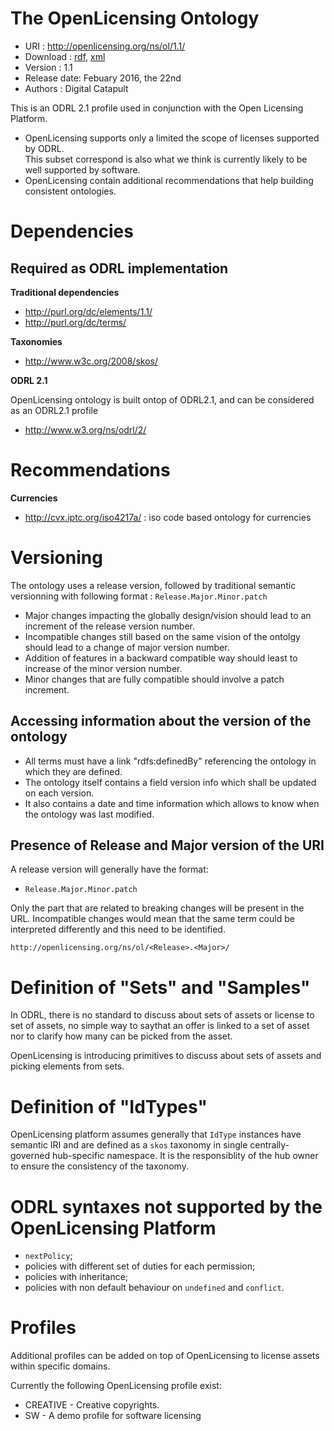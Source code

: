 The OpenLicensing Ontology
==========================

- URI : http://openlicensing.org/ns/ol/1.1/
- Download : [rdf]( http://openlicensing.org/ontologies/ol-1.1.rdf), [xml]( http://openlicensing.org/ontologies/ol-1.1.xml)
- Version : 1.1
- Release date: Febuary 2016, the 22nd
- Authors : Digital Catapult

This is an ODRL 2.1 profile used in conjunction with the Open Licensing Platform.

- OpenLicensing supports only a limited the scope of licenses supported by ODRL.  
  This subset correspond is also what we think is currently likely to be well supported by software.
- OpenLicensing contain additional recommendations that help building consistent ontologies.

Dependencies
============

Required as ODRL implementation
-------------------------------
**Traditional dependencies**

- <http://purl.org/dc/elements/1.1/>
- <http://purl.org/dc/terms/>


**Taxonomies**

- <http://www.w3c.org/2008/skos/>


**ODRL 2.1**

OpenLicensing ontology is built ontop of ODRL2.1, and can be considered as an ODRL2.1 profile

- <http://www.w3.org/ns/odrl/2/>

Recommendations
===============


**Currencies**

- <http://cvx.iptc.org/iso4217a/> : iso code based ontology for currencies


Versioning
==========

The ontology uses a release version, followed by  traditional semantic versionning with following format : `Release.Major.Minor.patch`

- Major changes impacting the globally design/vision should lead to an increment of the release version number. 
- Incompatible changes still based on the same vision of the ontolgy should lead to a change of major version number.
- Addition of features in a backward compatible way should least to increase of the minor version number.
- Minor changes that are fully compatible should involve a patch increment.

Accessing information about the version of the ontology
-------------------------------------------------------

- All terms must have a link "rdfs:definedBy" referencing the ontology in which they are defined.
- The ontology itself contains a field version info which shall be updated on each version.
- It also contains a date and time information which allows to know when the ontology was last modified.

Presence of Release and Major version of the URI 
------------------------------------------------

A release version will generally have the format:

- `Release.Major.Minor.patch`

Only the part that are related to breaking changes will be present in the URL.
Incompatible changes would mean that the same term could be interpreted differently and this need to be identified.

```
http://openlicensing.org/ns/ol/<Release>.<Major>/ 
```

Definition of "Sets" and "Samples"
==================================

In ODRL, there is no standard to discuss about sets of assets or license to set of assets,
no simple way  to saythat an offer is linked to a set of asset nor to clarify how many can 
be picked from the asset.

OpenLicensing is introducing primitives to discuss about sets of assets and picking elements 
from sets.


Definition of "IdTypes"
=======================

OpenLicensing platform assumes generally that `IdType` instances have semantic IRI and 
are defined as a `skos` taxonomy in single centrally-governed hub-specific namespace.
It is the responsiblity of the hub owner to ensure the consistency of the taxonomy.


ODRL syntaxes not supported by the OpenLicensing Platform
=========================================================
 
  * `nextPolicy`;
  * policies with different set of duties for each permission;
  * policies with inheritance;
  * policies with non default behaviour on `undefined` and `conflict`.

Profiles
========
Additional profiles can be added on top of OpenLicensing to license assets within specific domains.

Currently the following OpenLicensing profile exist:
   * CREATIVE - Creative copyrights.
   * SW - A demo profile for software licensing



